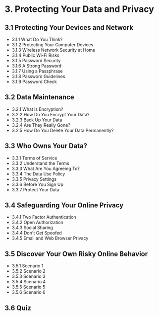 # 3. Protecting Your Data and Privacy
## 3.1 Protecting Your Devices and Network
- 3.1.1 What Do You Think?
- 3.1.2 Protecting Your Computer Devices
- 3.1.3 Wireless Network Security at Home
- 3.1.4 Public Wi-Fi Risks
- 3.1.5 Password Security
- 3.1.6 A Strong Password
- 3.1.7 Using a Passphrase
- 3.1.8 Password Guidelines
- 3.1.9 Password Check
## 3.2 Data Maintenance
- 3.2.1 What is Encryption?
- 3.2.2 How Do You Encrypt Your Data?
- 3.2.3 Back Up Your Data
- 3.2.4 Are They Really Gone?
- 3.2.5 How Do You Delete Your Data Permanently?
## 3.3 Who Owns Your Data?
- 3.3.1 Terms of Service
- 3.3.2 Understand the Terms
- 3.3.3 What Are You Agreeing To?
- 3.3.4 The Data Use Policy
- 3.3.5 Privacy Settings
- 3.3.6 Before You Sign Up
- 3.3.7 Protect Your Data
## 3.4 Safeguarding Your Online Privacy
- 3.4.1 Two Factor Authentication
- 3.4.2 Open Authorization
- 3.4.3 Social Sharing
- 3.4.4 Don't Get Spoofed
- 3.4.5 Email and Web Browser Privacy
## 3.5 Discover Your Own Risky Online Behavior
- 3.5.1 Scenario 1
- 3.5.2 Scenario 2
- 3.5.3 Scenario 3
- 3.5.4 Scenario 4
- 3.5.5 Scenario 5
- 3.5.6 Scenario 6
## 3.6 Quiz
